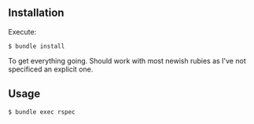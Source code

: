 ## Installation

Execute:

    $ bundle install

To get everything going. Should work with most newish rubies as I've not specificed an explicit one.

## Usage
    $ bundle exec rspec
